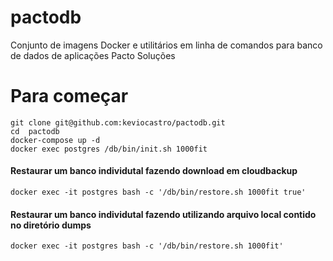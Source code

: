 # pactodb
Conjunto de imagens Docker e utilitários em linha de comandos para banco de dados de aplicações Pacto Soluções

# Para começar

```console
git clone git@github.com:keviocastro/pactodb.git
cd  pactodb
docker-compose up -d
docker exec postgres /db/bin/init.sh 1000fit
```

#### Restaurar um banco individutal fazendo download em cloudbackup
```console
docker exec -it postgres bash -c '/db/bin/restore.sh 1000fit true'
```

#### Restaurar um banco individutal fazendo utilizando arquivo local contido no diretório dumps
```console
docker exec -it postgres bash -c '/db/bin/restore.sh 1000fit'
```
